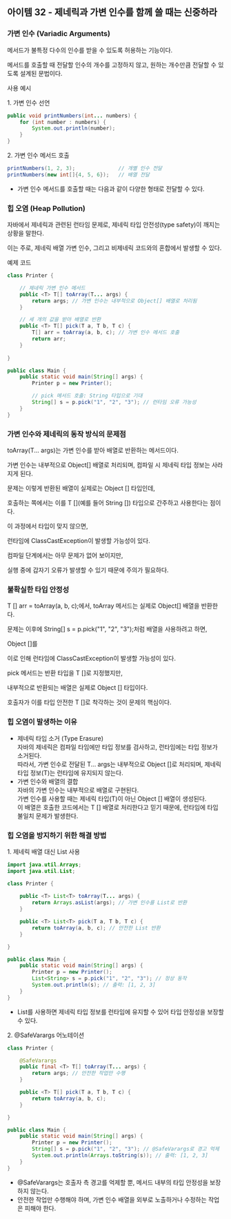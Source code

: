 ## 아이템 32 - 제네릭과 가변 인수를 함께 쓸 때는 신중하라

### 가변 인수 (Variadic Arguments)

메서드가 불특정 다수의 인수를 받을 수 있도록 허용하는 기능이다.

메서드를 호출할 때 전달할 인수의 개수를 고정하지 않고, 원하는 개수만큼 전달할 수 있도록 설계된 문법이다.

사용 예시

1\. 가변 인수 선언

```java
public void printNumbers(int... numbers) {
    for (int number : numbers) {
        System.out.println(number);
    }
}
```

2\. 가변 인수 메서드 호출

```java
printNumbers(1, 2, 3);              // 개별 인수 전달
printNumbers(new int[]{4, 5, 6});   // 배열 전달
```

-   가변 인수 메서드를 호출할 때는 다음과 같이 다양한 형태로 전달할 수 있다.

### 힙 오염 (Heap Pollution)

자바에서 제네릭과 관련된 런타임 문제로, 제네릭 타입 안전성(type safety)이 깨지는 상황을 말한다.

이는 주로, 제네릭 배열 가변 인수, 그리고 비제네릭 코드와의 혼합에서 발생할 수 있다.

예제 코드

```java
class Printer {

    // 제네릭 가변 인수 메서드
    public <T> T[] toArray(T... args) {
        return args; // 가변 인수는 내부적으로 Object[] 배열로 처리됨
    }

    // 세 개의 값을 받아 배열로 반환
    public <T> T[] pick(T a, T b, T c) {
        T[] arr = toArray(a, b, c); // 가변 인수 메서드 호출
        return arr;
    }
    
}

public class Main {
    public static void main(String[] args) {
        Printer p = new Printer();

        // pick 메서드 호출: String 타입으로 기대
        String[] s = p.pick("1", "2", "3"); // 런타임 오류 가능성
    }
}
```

### 가변 인수와 제네릭의 동작 방식의 문제점

toArray(T... args)는 가변 인수를 받아 배열로 반환하는 메서드이다.

가변 인수는 내부적으로 Object\[\] 배열로 처리되며, 컴파일 시 제네릭 타입 정보는 사라지게 된다.

문제는 이렇게 반환된 배열이 실제로는 Object \[\] 타입인데,

호출하는 쪽에서는 이를 T \[\](예를 들어 String \[\]) 타입으로 간주하고 사용한다는 점이다.

이 과정에서 타입이 맞지 않으면,

런타임에 ClassCastException이 발생할 가능성이 있다.

컴파일 단계에서는 아무 문제가 없어 보이지만,

실행 중에 갑자기 오류가 발생할 수 있기 때문에 주의가 필요하다.

### 불확실한 타입 안정성

T \[\] arr = toArray(a, b, c);에서, toArray 메서드는 실제로 Object\[\] 배열을 반환한다.

문제는 이후에 String\[\] s = p.pick("1", "2", "3");처럼 배열을 사용하려고 하면,

Object \[\]를

이로 인해 런타임에 ClassCastException이 발생할 가능성이 있다.

pick 메서드는 반환 타입을 T \[\]로 지정했지만,

내부적으로 반환되는 배열은 실제로 Object \[\] 타입이다.

호출자가 이를 타입 안전한 T \[\]로 착각하는 것이 문제의 핵심이다.

### 힙 오염이 발생하는 이유

-   제네릭 타입 소거 (Type Erasure)  
    자바의 제네릭은 컴파일 타임에만 타입 정보를 검사하고, 런타임에는 타입 정보가 소거된다.  
    따라서, 가변 인수로 전달된 T... args는 내부적으로 Object \[\]로 처리되며, 제네릭 타입 정보(T)는 런타임에 유지되지 않는다.
-   가변 인수와 배열의 결합  
    자바의 가변 인수는 내부적으로 배열로 구현된다.  
    가변 인수를 사용할 때는 제네릭 타입(T)이 아닌 Object \[\] 배열이 생성된다.  
    이 배열은 호출한 코드에서는 T \[\] 배열로 처리한다고 믿기 때문에, 런타임에 타입 불일치 문제가 발생한다.

### 힙 오염을 방지하기 위한 해결 방법

1\. 제네릭 배열 대신 List 사용

```java
import java.util.Arrays;
import java.util.List;

class Printer {
    
    public <T> List<T> toArray(T... args) {
        return Arrays.asList(args); // 가변 인수를 List로 반환
    }

    public <T> List<T> pick(T a, T b, T c) {
        return toArray(a, b, c); // 안전한 List 반환
    }

}

public class Main {
    public static void main(String[] args) {
        Printer p = new Printer();
        List<String> s = p.pick("1", "2", "3"); // 정상 동작
        System.out.println(s); // 출력: [1, 2, 3]
    }
}
```

-   List를 사용하면 제네릭 타입 정보를 런타임에 유지할 수 있어 타입 안정성을 보장할 수 있다.

2\. @SafeVarargs 어노테이션

```java
class Printer {

    @SafeVarargs
    public final <T> T[] toArray(T... args) {
        return args; // 안전한 작업만 수행
    }

    public <T> T[] pick(T a, T b, T c) {
        return toArray(a, b, c);
    }

}

public class Main {
    public static void main(String[] args) {
        Printer p = new Printer();
        String[] s = p.pick("1", "2", "3"); // @SafeVarargs로 경고 억제
        System.out.println(Arrays.toString(s)); // 출력: [1, 2, 3]
    }
}
```

-   @SafeVarargs는 호출자 측 경고를 억제할 뿐, 메서드 내부의 타입 안정성을 보장하지 않는다.
-   안전한 작업만 수행해야 하며, 가변 인수 배열을 외부로 노출하거나 수정하는 작업은 피해야 한다.
